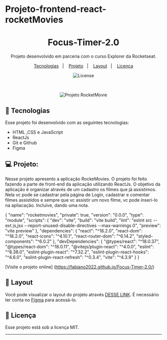 # Projeto-frontend-react-rocketMovies

<h1 align="center"> Focus-Timer-2.0 </h1>

<p align="center">
Projeto desenvolvido em parceria com o curso Explorer da Rocketseat.
</p>

<p align="center">
  <a href="#-tecnologias">Tecnologias</a>&nbsp;&nbsp;&nbsp;|&nbsp;&nbsp;&nbsp;
  <a href="#-projeto">Projeto</a>&nbsp;&nbsp;&nbsp;|&nbsp;&nbsp;&nbsp;
  <a href="#-layout">Layout</a>&nbsp;&nbsp;&nbsp;|&nbsp;&nbsp;&nbsp;
  <a href="#memo-licença">Licença</a>
</p>

<p align="center">
  <img alt="License" src="https://img.shields.io/static/v1?label=license&message=MIT&color=49AA26&labelColor=000000">
</p>

<br>

<p align="center">
  <img alt="Projeto RocketMovie" src="https://raw.githubusercontent.com/gist/Fabiano2022/24d825d12b85e2ae560a3e4831bd21c8/raw/140b534143ef660ceaa90ee3fbd80c13a446bf6e/Projeto%20Rockemovies%20com%20react.svg">
</p>

## 🚀 Tecnologias

Esse projeto foi desenvolvido com as seguintes tecnologias:

- HTML ,CSS e JavaScript
- ReactJs
- Git e Github
- Figma


## 💻 Projeto:

Nesse projeto apresento a aplicação RockeMovies. O projeto foi feito fazendo a parte de front-end da aplicação utilizando ReactJs. O objetivo da aplicação é organizar através de um cadastro os filmes que já assistimos. Nela vc pode se cadastrar pela página de Login, cadastrar e comentar filmes assistidos e sempre que vc assistir um novo filme, vc pode inseri-lo na apliacação. Incluive, dando uma nota. 



{
  "name": "rocketmovies",
  "private": true,
  "version": "0.0.0",
  "type": "module",
  "scripts": {
    "dev": "vite",
    "build": "vite build",
    "lint": "eslint src --ext js,jsx --report-unused-disable-directives --max-warnings 0",
    "preview": "vite preview"
  },
  "dependencies": {
    "react": "^18.2.0",
    "react-dom": "^18.2.0",
    "react-icons": "^4.10.1",
    "react-router-dom": "^6.14.2",
    "styled-components": "^6.0.2"
  },
  "devDependencies": {
    "@types/react": "^18.0.37",
    "@types/react-dom": "^18.0.11",
    "@vitejs/plugin-react": "^4.0.0",
    "eslint": "^8.38.0",
    "eslint-plugin-react": "^7.32.2",
    "eslint-plugin-react-hooks": "^4.6.0",
    "eslint-plugin-react-refresh": "^0.3.4",
    "vite": "^4.3.9"
  }
}


[Visite o projeto online] (https://fabiano2022.github.io/Focus-Timer-2.0/) 


## 🔖 Layout

Você pode visualizar o layout do projeto através [DESSE LINK](https://www.figma.com/file/t7BYdUGEhPzljD1TQxhY22/RocketMovies-(Copy)?type=design&node-id=8-438&mode=design&t=UsQ4y2fSz2vgnqEE-0). É necessário ter conta no [Figma](https://figma.com) para acessá-lo.

## :memo: Licença

Esse projeto está sob a licença MIT.

---



